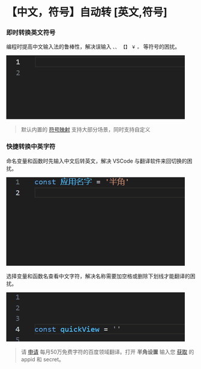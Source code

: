 # 【中文，符号】自动转 [英文,符号]

### 即时转换英文符号

编程时提高中文输入法的鲁棒性，解决误输入 `、、` `【】` `￥` `。` 等符号的困扰。

![例子-输入](https://github.com/gimjin/banjiao/blob/main/images/example-input.gif?raw=true)

> 默认内置的 [符号映射](https://github.com/gimjin/banjiao/blob/main/package.json#L84) 支持大部分场景，同时支持自定义


### 快捷转换中英字符

命名变量和函数时先输入中文后转英文，解决 VSCode 与翻译软件来回切换的困扰。

![例子-命名](https://github.com/gimjin/banjiao/blob/main/images/example-set-name.gif?raw=true)

选择变量和函数名查看中文字符，解决名称需要加空格或删除下划线才能翻译的困扰。

![例子-查看](https://github.com/gimjin/banjiao/blob/main/images/example-view.gif?raw=true)

> 请 [申请](https://fanyi-api.baidu.com/product/12) 每月50万免费字符的百度领域翻译。打开 **半角设置** 输入您 [获取](https://fanyi-api.baidu.com/manage/developer) 的 appid 和 secret。
